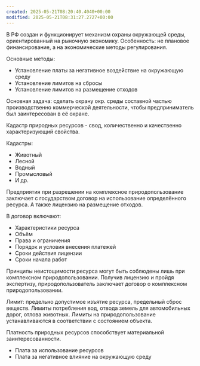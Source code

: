 ```yaml
---
created: 2025-05-21T08:20:40.4040+00:00
modified: 2025-05-21T08:31:27.2727+00:00
---
```

В РФ создан и функционирует механизм охраны окружающей среды, ориентированный на рыночную экономику. Особенность: не плановое финансирование, а на экономические методы регулирования.

Основные методы:
* Установление платы за негативное воздействие на окружающую среду
* Установление лимитов на сбросы
* Установление лимитов на размещение отходов

Основная задача: сделать охрану окр. среды составной частью производственно коммерческой деятельности, чтобы предприниматель был заинтересован в её охране.

Кадастр природных ресурсов - свод, количественно и качественно характеризующий свойства.

Кадастры:
* Животный
* Лесной
* Водный
* Промысловый
* И др.

Предприятия при разрешении на комплексное природопользование заключает с государством договор на использование определённого ресурса. А также лицензию на размещение отходов.

В договор включают:
* Характеристики ресурса
* Объём
* Права и ограничения
* Порядок и условия внесения платежей
* Сроки действия лицензии
* Сроки начала работ

Принципы неистощимости ресурса могут быть соблюдены лишь при комплексном природопользовании. Получив лицензию и пройдя экспертизу, природопользователь заключает договор о комплексном природопользовании.

Лимит: предельно допустимое изъятие ресурса, предельный сброс веществ. Лимиты потребления вод, отвода земель для автомобильных дорог, отлова животных. Лимиты на природопользование устанавливаются в соответствии с состоянием объекта.

Платность природных ресурсов способствует материальной заинтересованности. 
* Плата за использование ресурсов
* Плата за негативное влияние на окружающую среду
